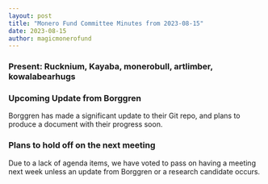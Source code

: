 ```yaml
---
layout: post
title: "Monero Fund Committee Minutes from 2023-08-15"
date: 2023-08-15
author: magicmonerofund
---
```


### Present: Rucknium, Kayaba, monerobull, artlimber, kowalabearhugs

### Upcoming Update from Borggren

Borggren has made a significant update to their Git repo, and plans to produce a document with their progress soon.

### Plans to hold off on the next meeting

Due to a lack of agenda items, we have voted to pass on having a meeting next week unless an update from Borggren or a research candidate occurs.
